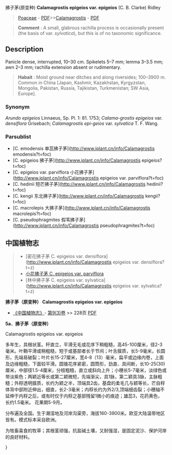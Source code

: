 拂子茅(原变种) **Calamagrostis epigeios var. epigeios** (C. B. Clarke) Ridley

> [Poaceae](http://www.iplant.cn/info/Poaceae?t=foc) - [PDF](http://www.iplant.cn/foc/pdf/Poaceae.pdf)>>[Calamagrostis](http://www.iplant.cn/info/Calamagrostis?t=foc) - [PDF](http://www.iplant.cn/foc/pdf/Calamagrostis.pdf)


> **Comment** : 
> A small, glabrous rachilla process is occasionally present (the basis of var. *sylvatica*), but this is of no taxonomic significance.

## Description

Panicle dense, interrupted, 10–30 cm. Spikelets 5–7 mm; lemma 3–3.5 mm; awn 2–3 mm; rachilla extension absent or rudimentary.


> **Habait** : 
> Moist ground near ditches and along riversides; 100–3900 m. Common in China [Japan, Kashmir, Kazakhstan, Kyrgyzstan, Mongolia, Pakistan, Russia, Tajikistan, Turkmenistan; SW Asia, Europe].

### Synonym
*Arundo epigeios* Linnaeus, Sp. Pl. 1: 81. 1753; *Calama-grostis epigeios* var. *densiflora* Grisebach; *Calamagrostis epi-geios* var. *sylvatica* T. F. Wang.

### Parsublist

* [C.  emodensis  单蕊拂子茅](http://www.iplant.cn/info/Calamagrostis emodensis?t=foc)
* [C.  epigeios  拂子茅](http://www.iplant.cn/info/Calamagrostis epigeios?t=foc)
* [C.  epigeios var. parviflora  小花拂子茅](http://www.iplant.cn/info/Calamagrostis epigeios var. parviflora?t=foc)
* [C.  hedinii  短芒拂子茅](http://www.iplant.cn/info/Calamagrostis hedinii?t=foc)
* [C.  kengii  东北拂子茅](http://www.iplant.cn/info/Calamagrostis kengii?t=foc)
* [C.  macrolepis  大拂子茅](http://www.iplant.cn/info/Calamagrostis macrolepis?t=foc)
* [C.  pseudophragmites  假苇拂子茅](http://www.iplant.cn/info/Calamagrostis pseudophragmites?t=foc)

## 中国植物志

> * [密花拂子茅  C.  epigeios var. densiflora](http://www.iplant.cn/info/Calamagrostis epigeios var. densiflora?t=z)
> * [小花拂子茅  C.  epigeios var. parviflora](Calamagrostis-epigeios-var-parviflora-小花拂子茅.md)
> * [林中拂子茅  C.  epigeios var. sylvatica](http://www.iplant.cn/info/Calamagrostis epigeios var. sylvatica?t=z)


**拂子茅（原变种） Calamagrostis epigeios var. epigeios**

* [《中国植物志》](http://www.iplant.cn/frps)- [第9(3)卷](http://www.iplant.cn/frps/vol/9(3)) >> 228页 [PDF](http://www.iplant.cn/frps/pdf/9(3)/228.pdf)


**5a．拂子茅（原变种）**

Calamagrostis epigeios var. epigeios

多年生，具根状茎。秆直立，平滑无毛或花序下稍粗糙，高45-100厘米，径2-3毫米。叶鞘平滑或稍粗糙，短于或基部者长于节间；叶舌膜质，长5-9毫米，长圆形，先端易破裂；叶片长15-27厘米，宽4-8（13）毫米，扁平或边缘内卷，上面及边缘粗糙，下面较平滑。圆锥花序紧密，圆筒形，劲直、具间断，长10-25(30)厘米，中部径1.5-4厘米，分枝粗糙，直立或斜向上升；小穗长5-7毫米，淡绿色或带淡紫色；两颖近等长或第二颖微短，先端渐尖，具1脉，第二颖具3脉，主脉粗糙；外稃透明膜质，长约为颖之半，顶端具2齿，基盘的柔毛几与颖等长，芒自稃体背中部附近伸出，细直，长2-3毫米；内稃长约为外2/3,顶端细齿裂；小穗轴不延伸于内稃之后，或有时仅于内稃之基部残留1微小的痕迹；雄蕊3，花药黄色，长约1.5毫米。 花果期5-9月。

分布遍及全国。生于潮湿地及河岸沟渠旁，海拔160-3900米。欧亚大陆温带地区皆有。模式标本采自欧洲。

为牲畜喜食的牧草；其根茎顽强，抗盐碱土壤，又耐强湿，是固定泥沙、保护河岸的良好材料。

}
